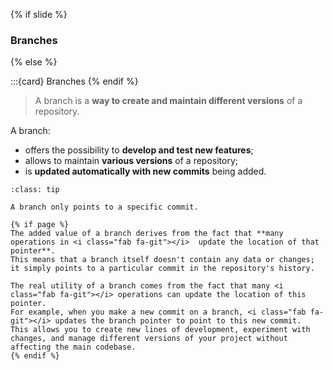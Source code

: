 {% if slide %}
### <i class="fas fa-code-branch"></i> Branches
{% else %}

:::{card} <i class="fas fa-code-branch"></i> Branches
{% endif %}

> A <i class="fab fa-git"></i> branch is a **way to create and maintain different versions** of a repository.

A branch:

- offers the possibility to **develop and test new features**;
- allows to maintain **various versions** of a repository;
- is **updated automatically with new commits** being added.

```{admonition} <i class="fas fa-code-branch"></i> branches are dynamic pointers
:class: tip

A branch only points to a specific commit.

{% if page %}
The added value of a branch derives from the fact that **many operations in <i class="fab fa-git"></i>  update the location of that pointer**.
This means that a branch itself doesn't contain any data or changes; it simply points to a particular commit in the repository's history.

The real utility of a branch comes from the fact that many <i class="fab fa-git"></i> operations can update the location of this pointer. 
For example, when you make a new commit on a branch, <i class="fab fa-git"></i> updates the branch pointer to point to this new commit. 
This allows you to create new lines of development, experiment with changes, and manage different versions of your project without affecting the main codebase.
{% endif %}

```

